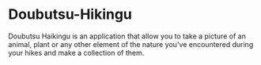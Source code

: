 # Doubutsu-Hikingu
Doubutsu Haikingu is an application that allow you to take a picture of an animal, plant or any other element of the nature you've encountered during your hikes and make a collection of them.
